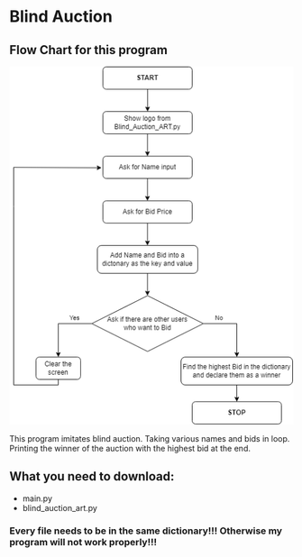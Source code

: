 # Blind Auction
## Flow Chart for this program

<img src='./flow_chart/Blind_Auction_Flow-Chart.png' width='700'>

This program imitates blind auction. Taking various names and bids in loop. Printing the winner of the auction with the highest bid at the end.
## What you need to download:
- main.py
- blind_auction_art.py
### Every file needs to be in the same dictionary!!! Otherwise my program will not work properly!!!
